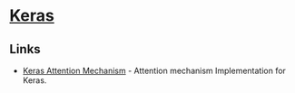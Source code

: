 # [Keras](https://github.com/keras-team/keras)
## Links
- [Keras Attention Mechanism](https://github.com/philipperemy/keras-attention-mechanism) - Attention mechanism Implementation for Keras.